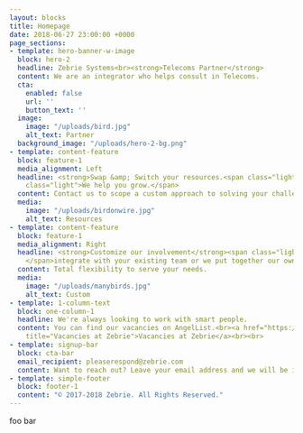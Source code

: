 ```yaml
---
layout: blocks
title: Homepage
date: 2018-06-27 23:00:00 +0000
page_sections:
- template: hero-banner-w-image
  block: hero-2
  headline: Zebrie Systems<br><strong>Telecoms Partner</strong>
  content: We are an integrator who helps consult in Telecoms.
  cta:
    enabled: false
    url: ''
    button_text: ''
  image:
    image: "/uploads/bird.jpg"
    alt_text: Partner
  background_image: "/uploads/hero-2-bg.png"
- template: content-feature
  block: feature-1
  media_alignment: Left
  headline: <strong>Swap &amp; Switch your resources.<span class="light"> </span></strong><span
    class="light">We help you grow.</span>
  content: Contact us to scope a custom approach to solving your challenges.
  media:
    image: "/uploads/birdonwire.jpg"
    alt_text: Resources
- template: content-feature
  block: feature-1
  media_alignment: Right
  headline: <strong>Customize our involvement</strong><span class="light"> as we can
    </span>integrate with your existing team or we put together our own team.
  content: Total flexibility to serve your needs.
  media:
    image: "/uploads/manybirds.jpg"
    alt_text: Custom
- template: 1-column-text
  block: one-column-1
  headline: We're always looking to work with smart people.
  content: You can find our vacancies on AngelList.<br><a href="https://angel.co/zebrie/jobs"
    title="Vacancies at Zebrie">Vacancies at Zebrie</a><br><br>
- template: signup-bar
  block: cta-bar
  email_recipient: pleaserespond@zebrie.com
  content: Want to reach out? Leave your email address and we will be in touch.
- template: simple-footer
  block: footer-1
  content: "© 2017-2018 Zebrie. All Rights Reserved."
---
```


foo bar